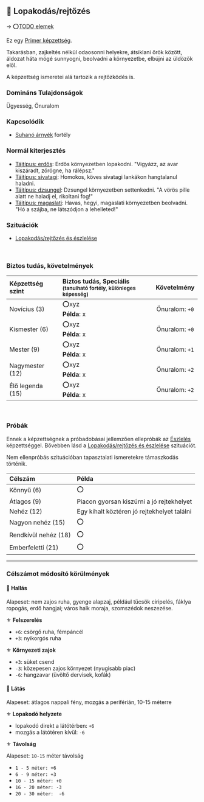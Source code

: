 ## 🔵 Lopakodás/rejtőzés

→ ⭕[TODO elemek](https://github.com/kaktusztea/km100/wiki/TODO.ISSUE.kepzettsegek#lopakod%C3%A1srejt%C5%91z%C3%A9s)

Ez egy [Primer képzettség](../015_primer_szekunder_ismeretek.md).

Takarásban, zajkeltés nélkül odaosonni helyekre, átsiklani őrök között, áldozat háta mögé sunnyogni, beolvadni a környezetbe, elbújni az üldözők elől.

A képzettség ismeretei alá tartozik a rejtőzködés is.

### Domináns Tulajdonságok

Ügyesség, Önuralom

### Kapcsolódik

- [Suhanó árnyék](../fortelyok.altalanos/suhano_arnyek.md) fortély

### Normál kiterjesztés

- [Tájtípus: erdős](../fortelyok.szabad/tajtipus_erdos.md): Erdős környezetben lopakodni. "Vigyázz, az avar kiszáradt, zörögne, ha rálépsz."
- [Tájtípus: sivatagi](../fortelyok.szabad/tajtipus_sivatagi.md): Homokos, köves sivatagi lankákon hangtalanul haladni.
- [Tájtípus: dzsungel](../fortelyok.szabad/tajtipus_dzsungel.md): Dzsungel környezetben settenkedni. "A vörös pille alatt ne haladj el, rikoltani fog!"
- [Tájtípus: magaslati](../fortelyok.szabad/tajtipus_magaslati.md): Havas, hegyi, magaslati környezetben beolvadni. "Hó a szájba, ne látszódjon a lehelleted!"

### Szituációk

- [Lopakodás/rejtőzés és észlelése](../szituaciok/lopakodas_rejtozes_es_eszlelese.md)

<br />

### Biztos tudás, követelmények

| Képzettség szint | Biztos tudás, Speciális <br /><sub>(tanulható fortély, különleges  képesség)</sub> |  Követelmény   |
| :--------------- | :--------------------------------------------------------------------------------- | :------------: |
| Novícius (3)     | ⭕xyz <br /> **Példa**: x                                                           | Önuralom: `+0` |
| Kismester (6)    | ⭕xyz <br /> **Példa**: x                                                           | Önuralom: `+0` |
| Mester (9)       | ⭕xyz <br /> **Példa**: x                                                           | Önuralom: `+1` |
| Nagymester (12)  | ⭕xyz <br /> **Példa**: x                                                           | Önuralom: `+2` |
| Élő legenda (15) | ⭕xyz <br /> **Példa**: x                                                           | Önuralom: `+2` |

<br />

### Próbák

Ennek a képzettségnek a próbadobásai jellemzően ellepróbák az [Észlelés](eszleles.md) képzettséggel. Bővebben lásd a [Lopakodás/rejtőzés és észlelése](../szituaciok/lopakodas_rejtozes_es_eszlelese.md) szituációt.

Nem ellenpróbás szituációban tapasztalati ismeretekre támaszkodás történik.

| Célszám              | Példa                                       |
| :------------------- | :------------------------------------------ |
| Könnyű       (6)     | ⭕                                           |
| Átlagos      (9)     | Piacon gyorsan kiszúrni a jó rejtekhelyet   |
| Nehéz        (12)    | Egy kihalt köztéren jó rejtekhelyet találni |
| Nagyon nehéz (15)    | ⭕                                           |
| Rendkívül nehéz (18) | ⭕                                           |
| Emberfeletti (21)    | ⭕                                           |

---
### Célszámot módosító körülmények

#### 🔆 Hallás

Alapeset: nem zajos ruha, gyenge alapzaj, például tücsök ciripelés, fáklya ropogás, erdő hangjai; város halk moraja, szomszédok neszezése.
  
⚜️ **Felszerelés**

- `+6`: csörgő ruha, fémpáncél
- `+3`: nyikorgós ruha

⚜️ **Környezeti zajok**
- `+3`: süket csend
- `-3`: közepesen zajos környezet (nyugisabb piac)
- `-6`: hangzavar (üvöltő dervisek, kofák)

#### 🔆 Látás

Alapeset: átlagos nappali fény, mozgás a periférián, 10-15 méterre

⚜️ **Lopakodó helyzete**

- lopakodó direkt a látótérben: `+6`
- mozgás a látótéren kívül: `-6`

⚜️ **Távolság**

Alapeset: `10-15` méter távolság

- `1 - 5 méter: +6`
- `6 - 9 méter: +3`
- `10 - 15 méter: +0`
- `16 - 20 méter: -3`
- `20 - 30 méter:  -6`
